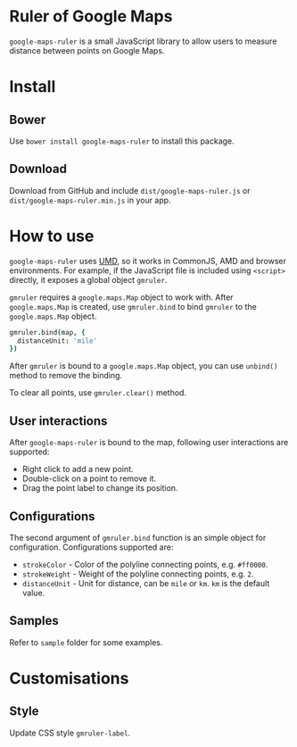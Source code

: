Ruler of Google Maps
=================

`google-maps-ruler` is a small JavaScript library to allow users to measure distance between points on Google Maps.

# Install

## Bower

Use `bower install google-maps-ruler` to install this package.

## Download

Download from GitHub and include `dist/google-maps-ruler.js` or `dist/google-maps-ruler.min.js` in your app.

# How to use

`google-maps-ruler` uses [UMD](https://github.com/umdjs/umd), so it works in CommonJS, AMD and browser environments. For example, if the JavaScript file is included using `<script>` directly, it exposes a global object `gmruler`.

`gmruler` requires a `google.maps.Map` object to work with. After `google.maps.Map` is created, use `gmruler.bind` to bind `gmruler` to the `google.maps.Map` object.

```coffeescript
gmruler.bind(map, {
  distanceUnit: 'mile'
})
```

After `gmruler` is bound to a `google.maps.Map` object, you can use `unbind()` method to remove the binding.

To clear all points, use `gmruler.clear()` method.

## User interactions

After `google-maps-ruler` is bound to the map, following user interactions are supported:

* Right click to add a new point.
* Double-click on a point to remove it.
* Drag the point label to change its position.

## Configurations

The second argument of `gmruler.bind` function is an simple object for configuration. Configurations supported are:

* `strokeColor` - Color of the polyline connecting points, e.g. `#ff0000`.
* `strokeWeight` - Weight of the polyline connecting points, e.g. `2`.
* `distanceUnit` - Unit for distance, can be `mile` or `km`. `km` is the default value.

## Samples

Refer to `sample` folder for some examples.

# Customisations

## Style

Update CSS style `gmruler-label`.
